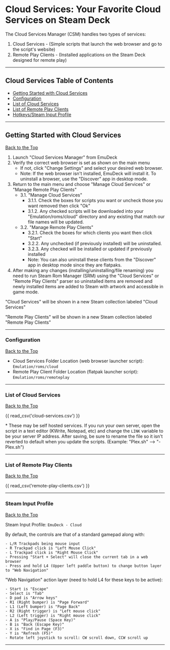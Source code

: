 # Cloud Services: Your Favorite Cloud Services on Steam Deck

The Cloud Services Manager (CSM) handles two types of services:

1. Cloud Services - (Simple scripts that launch the web browser and go to the script's website)
2. Remote Play Clients - (Installed applications on the Steam Deck designed for remote play)

***

## Cloud Services Table of Contents

- [Getting Started with Cloud Services](#getting-started-with-cloud-services)
- [Configuration](#configuration)
- [List of Cloud Services](#list-of-cloud-services)
- [List of Remote Play Clients](#list-of-remote-play-clients)
- [Hotkeys/Steam Input Profile](#steam-input-profile)

***

## Getting Started with Cloud Services
[Back to the Top](#cloud-services-table-of-contents)

1. Launch "Cloud Services Manager" from EmuDeck
2. Verify the correct web browser is set as shown on the main menu
    * If not, click "Change Settings" and select your desired web browser.
    * Note: If the web browser isn't installed, EmuDeck will install it. To uninstall a browser, use the "Discover" app in desktop mode.
3. Return to the main menu and choose "Manage Cloud Services" or "Manage Remote Play Clients"
    - 3.1. "Manage Cloud Services"
        -  3.1.1. Check the boxes for scripts you want or uncheck those you want removed then click "Ok"
        -  3.1.2. Any checked scripts will be downloaded into your "Emulation/roms/cloud" directory and any existing that match our file names will be updated.
    - 3.2. "Manage Remote Play Clients"
        -  3.2.1. Check the boxes for which clients you want then click "Start"
        -  3.2.2. Any unchecked (if previously installed) will be uninstalled.
        -  3.2.3. Any checked will be installed or updated if previously installed
        * Note: You can also uninstall these clients from the "Discover" app in desktop mode since they are flatpaks.
4. After making any changes (installing/uninstalling/file renaming) you need to run Steam Rom Manager (SRM) using the "Cloud Services" or "Remote Play Clients" parser so uninstalled items are removed and newly installed items are added to Steam with artwork and accessible in game mode.

"Cloud Services" will be shown in a new Steam collection labeled "Cloud Services"

"Remote Play Clients" will be shown in a new Steam collection labeled "Remote Play Clients"

***

### Configuration
[Back to the Top](#cloud-services-table-of-contents)

* Cloud Services Folder Location (web browser launcher script): `Emulation/roms/cloud`
* Remote Play Client Folder Location (flatpak launcher script): `Emulation/roms/remoteplay`

***

### List of Cloud Services
[Back to the Top](#cloud-services-table-of-contents)


{{ read_csv('cloud-services.csv') }}

\* These may be self hosted services. If you run your own server, open the script in a text editor (KWrite, Notepad, etc) and change the `LINK` variable to be your server IP address. After saving, be sure to rename the file so it isn't reverted to default when you update the scripts. (Example: "Plex.sh" --> "-Plex.sh")

***

### List of Remote Play Clients
[Back to the Top](#cloud-services-table-of-contents)

{{ read_csv('remote-play-clients.csv') }}


***

### Steam Input Profile
[Back to the Top](#cloud-services-table-of-contents)

Steam Input Profile: `EmuDeck - Cloud`

By default, the controls are that of a standard gamepad along with:

    - L/R Trackpads being mouse input
    - R Trackpad click is "Left Mouse Click"
    - L Trackpad click is "Right Mouse Click"
    - Pressing "Start + Select" will close the current tab in a web browser
    - Press and hold L4 (Upper left paddle button) to change button layer to "Web Navigation"

"Web Navigation" action layer (need to hold L4 for these keys to be active):

    - Start is "Escape"
    - Select is "Tab"
    - D pad is "Arrow keys"
    - R1 (Right bumper) is "Page Forward"
    - L1 (Left bumper) is "Page Back"
    - R2 (Right trigger) is "Left mouse click"
    - L2 (Left trigger) is "Right mouse click"
    - A is "Play/Pause (Space Key)"
    - B is "Back (Escape Key)"
    - X is "Find in Page (F3)"
    - Y is "Refresh (F5)"
    - Rotate left joystick to scroll: CW scroll down, CCW scroll up

***
